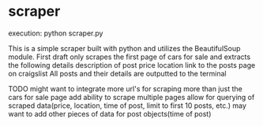 # scraper

execution: python scraper.py

This is a simple scraper built with python and utilizes the BeautifulSoup module.
First draft only scrapes the first page of cars for sale and extracts the following details
  description of post
  price
  location 
  link to the posts page on craigslist
All posts and their details are outputted to the terminal
  
TODO
might want to integrate more url's for scraping more than just the cars for sale page
add ability to scrape multiple pages
allow for querying of scraped data(price, location, time of post, limit to first 10 posts, etc.)
may want to add other pieces of data for post objects(time of post)
